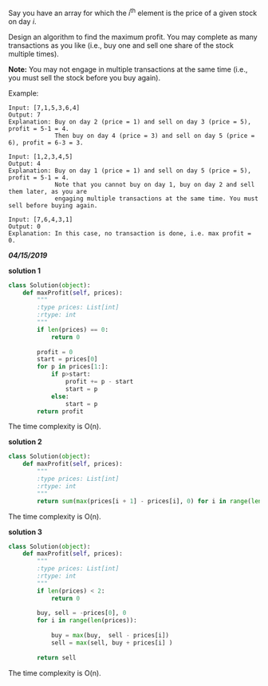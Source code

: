 Say you have an array for which the *i*<sup>th</sup> element is the price of a given stock on day *i*.

Design an algorithm to find the maximum profit. You may complete as many transactions as you like (i.e., buy one and sell one share of the stock multiple times).

**Note:** You may not engage in multiple transactions at the same time (i.e., you must sell the stock before you buy again).

Example:

```
Input: [7,1,5,3,6,4]
Output: 7
Explanation: Buy on day 2 (price = 1) and sell on day 3 (price = 5), profit = 5-1 = 4.
             Then buy on day 4 (price = 3) and sell on day 5 (price = 6), profit = 6-3 = 3.
```



```
Input: [1,2,3,4,5]
Output: 4
Explanation: Buy on day 1 (price = 1) and sell on day 5 (price = 5), profit = 5-1 = 4.
             Note that you cannot buy on day 1, buy on day 2 and sell them later, as you are
             engaging multiple transactions at the same time. You must sell before buying again.
```



```
Input: [7,6,4,3,1]
Output: 0
Explanation: In this case, no transaction is done, i.e. max profit = 0.
```



***04/15/2019***

**solution 1**

```python
class Solution(object):
    def maxProfit(self, prices):
        """
        :type prices: List[int]
        :rtype: int
        """
        if len(prices) == 0:
            return 0
        
        profit = 0 
        start = prices[0]
        for p in prices[1:]:
            if p>start:
                profit += p - start
                start = p
            else:
                start = p
        return profit
```

The time complexity is O(n).



**solution 2**

```python
class Solution(object):
    def maxProfit(self, prices):
        """
        :type prices: List[int]
        :rtype: int
        """
        return sum(max(prices[i + 1] - prices[i], 0) for i in range(len(prices) - 1))
```

The time complexity is O(n).



**solution 3**

```python
class Solution(object):
    def maxProfit(self, prices):
        """
        :type prices: List[int]
        :rtype: int
        """
        if len(prices) < 2:
            return 0
        
        buy, sell = -prices[0], 0
        for i in range(len(prices)):
            
            buy = max(buy,  sell - prices[i])
            sell = max(sell, buy + prices[i] )
        
        return sell
```

The time complexity is O(n).